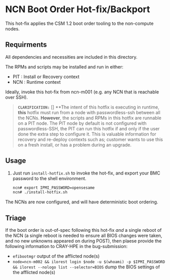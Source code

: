 # NCN Boot Order Hot-fix/Backport

This hot-fix applies the CSM 1.2 boot order tooling to the non-compute nodes.

## Requirments

All dependencies and necessities are included in this directory.

The RPMs and scripts may be installed and run in either:
- PIT : Install or Recovery context
- NCN : Runtime context

Ideally, invoke this hot-fix from ncn-m001 (e.g. any NCN that is reachable over SSH).

> **`CLARIFICATION:`** [] **The intent of this hotfix is executing in runtime, **this** hotfix must run from a node with passwordless-ssh between all the NCNs. **However**, the scripts and RPMs in this hotfix are runnable on a PIT node. The PIT node by default is not configured with passwordless-SSH, the PIT can run this hotfix if and only if the user done the extra step to configure it. This is valuable information for recovery and re-deploy contexts such as; customer wants to use this on a fresh install, or has a problem during an upgrade.

## Usage

1. Just run `install-hotfix.sh` to invoke the hot-fix, and export your BMC password to the shell environment.

    ```bash
    ncn# export IPMI_PASSWORD=opensesame
    ncn# ./install-hotfix.sh
    ```

The NCNs are now configured, and will have deterministic boot ordering.


## Triage

If the boot order is out-of-spec following this hot-fix _and_ a single reboot of the NCN (a single reboot is needed to ensure all BIOS changes were taken, and no new unknowns appeared on during POST), then plaese provide the following information to CRAY-HPE in the bug-submission:

- `efibootmgr` output of the afflicted node(s)
- `node=ncn-m002 && ilorest login $node -u $(whoami) -p $IPMI_PASSWORD && ilorest --nologo list --selector=BIOS` dump the BIOS settings of the afflicted node(s)

